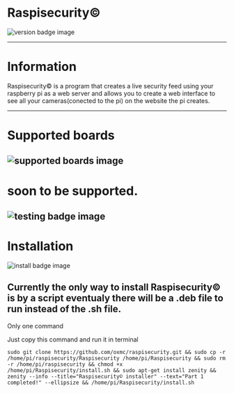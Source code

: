 # Raspisecurity©
![version badge image](https://img.shields.io/badge/version-beta-brightgreen)

-----
# Information
Raspisecurity© is a program that creates a live security feed using your raspberry pi as a web server and allows you to create a web interface to see all your cameras(conected to the pi) on the website the pi creates.

-----
# Supported boards
![supported boards image](https://img.shields.io/badge/supported%20boards-raspberry%20pi%203%20,%20raspberry%20pi%203%20b%2B-blue)
-----
# soon to be supported.

![testing badge image](https://img.shields.io/badge/testing-raspberry%20pi%204-informational)
-----
# Installation
![install badge image](https://img.shields.io/badge/install%20options-script-green)

Currently the only way to install Raspisecurity© is by a script eventualy there will be a .deb file to run instead of the .sh file.
-----
Only one command

Just copy this command and run it in terminal
```
sudo git clone https://github.com/oxmc/raspisecurity.git && sudo cp -r /home/pi/raspisecurity/Raspisecurity /home/pi/Raspisecurity && sudo rm -r /home/pi/raspisecurity && chmod +x /home/pi/Raspisecurity/install.sh && sudo apt-get install zenity && zenity --info --title="Raspisecurity© installer" --text="Part 1 completed!" --ellipsize && /home/pi/Raspisecurity/install.sh
```

